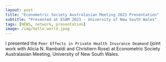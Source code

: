 ```yaml
---
layout: post
title: "Econometric Society Australasian Meeting 2023 Presentation"
subtitle: "Presented at ESAM 2023 - University of New South Wales"
tags: [NEWS, network, presentation]
image: /img/hello_world.jpeg
---
```


I presented the `Peer Effects in Private Health Insurance Deamand` (joint work with Alicia N. Rambaldi and Christiern Rose) at Econometric Society Australasian Meeting, University of New South Wales. 
